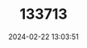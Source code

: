 ---
title: "133713"
category: "Gaultheria nubigena"
draft: false
date: 2024-02-22 13:03:51
languages:
  Spanish; Castilian: ["Chaura De Las Cascadas"]
---